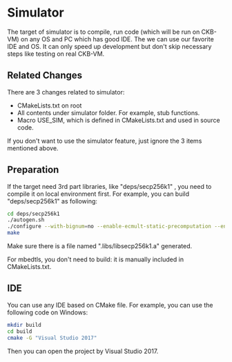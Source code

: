 
# Simulator
The target of simulator is to compile, run code (which will be run on CKB-VM) on any OS and PC which has good IDE.
The we can use our favorite IDE and OS. It can only speed up development but don't skip necessary steps like testing on real CKB-VM.

## Related Changes
There are 3 changes related to simulator:
- CMakeLists.txt on root
- All contents under simulator folder. For example, stub functions.
- Macro USE_SIM, which is defined in CMakeLists.txt and used in source code.

If you don't want to use the simulator feature, just ignore the 3 items mentioned above.


## Preparation
If the target need 3rd part libraries, like "deps/secp256k1" , you need to compile it on local environment first.
For example, you can build  "deps/secp256k1" as following:
```Bash
cd deps/secp256k1
./autogen.sh
./configure --with-bignum=no --enable-ecmult-static-precomputation --enable-endomorphism --enable-module-recovery
make
```
Make sure there is a file named ".libs/libsecp256k1.a" generated. 

For mbedtls, you don't need to build: it is manually included in CMakeLists.txt.

## IDE 
You can use any IDE based on CMake file. For example, you can use the following code on Windows:
```bash
mkdir build
cd build
cmake -G "Visual Studio 2017"
```
Then you can open the project by Visual Studio 2017.

